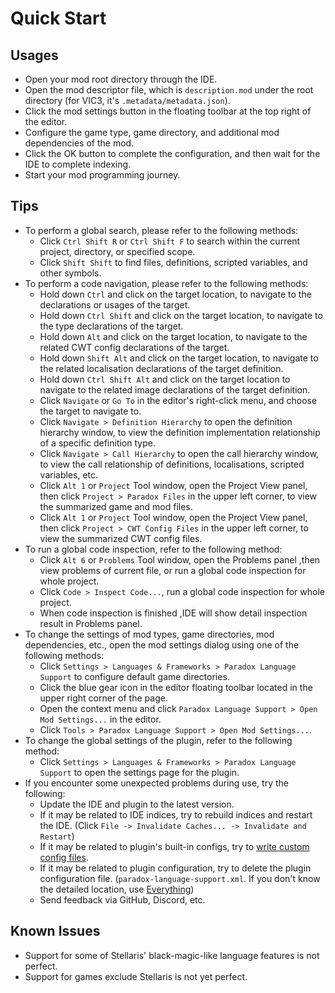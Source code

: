 # Quick Start

## Usages

* Open your mod root directory through the IDE.
* Open the mod descriptor file, which is `description.mod` under the root directory (for VIC3, it's `.metadata/metadata.json`). 
* Click the mod settings button in the floating toolbar at the top right of the editor.
* Configure the game type, game directory, and additional mod dependencies of the mod.
* Click the OK button to complete the configuration, and then wait for the IDE to complete indexing.
* Start your mod programming journey.

## Tips

* To perform a global search, please refer to the following methods:
  * Click `Ctrl Shift R` or `Ctrl Shift F` to search within the current project, directory, or specified scope.
  * Click `Shift Shift` to find files, definitions, scripted variables, and other symbols.
* To perform a code navigation, please refer to the following methods:
  * Hold down `Ctrl` and click on the target location, to navigate to the declarations or usages of the target.
  * Hold down `Ctrl Shift` and click on the target location, to navigate to the type declarations of the target.
  * Hold down `Alt` and click on the target location, to navigate to the related CWT config declarations of the target.
  * Hold down `Shift Alt` and click on the target location, to navigate to the related localisation declarations of the target definition.
  * Hold down `Ctrl Shift Alt` and click on the target location to navigate to the related image declarations of the target definition.
  * Click `Navigate` or `Go To` in the editor's right-click menu, and choose the target to navigate to.
  * Click `Navigate > Definition Hierarchy` to open the definition hierarchy window, to view the definition implementation relationship of a specific definition type.
  * Click `Navigate > Call Hierarchy` to open the call hierarchy window, to view the call relationship of definitions, localisations, scripted variables, etc.
  * Click `Alt 1` or `Project` Tool window, open the Project View panel, then click `Project > Paradox Files` in the upper left corner, to view the summarized game and mod files.
  * Click `Alt 1` or `Project` Tool window, open the Project View panel, then click `Project > CWT Config Files` in the upper left corner, to view the summarized CWT config files.
* To run a global code inspection, refer to the following method:
  * Click `Alt 6` or `Problems` Tool window, open the Problems panel ,then view problems of current file, or run a global code inspection for whole project.
  * Click `Code > Inspect Code...`, run a global code inspection for whole project.
  * When code inspection is finished ,IDE will show detail inspection result in Problems panel.
* To change the settings of mod types, game directories, mod dependencies, etc., open the mod settings dialog using one of the following methods:
  * Click `Settings > Languages & Frameworks > Paradox Language Support` to configure default game directories.
  * Click the blue gear icon in the editor floating toolbar located in the upper right corner of the page.
  * Open the context menu and click `Paradox Language Support > Open Mod Settings...` in the editor.
  * Click `Tools > Paradox Language Support > Open Mod Settings...`.
* To change the global settings of the plugin, refer to the following method:
  * Click `Settings > Languages & Frameworks > Paradox Language Support` to open the settings page for the plugin.
* If you encounter some unexpected problems during use, try the following:
  * Update the IDE and plugin to the latest version.
  * If it may be related to IDE indices, try to rebuild indices and restart the IDE. (Click `File -> Invalidate Caches... -> Invalidate and Restart`)
  * If it may be related to plugin's built-in configs, try to [write custom config files](config.md#writing-cwt-config-files).
  * If it may be related to plugin configuration, try to delete the plugin configuration file. (`paradox-language-support.xml`. If you don't know the detailed location, use [Everything](https://www.voidtools.com))
  * Send feedback via GitHub, Discord, etc.

## Known Issues

* Support for some of Stellaris' black-magic-like language features is not perfect.
* Support for games exclude Stellaris is not yet perfect.
